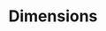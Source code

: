 ---
layout: default
bigquery: https://console.cloud.google.com/bigquery?p=covid-19-dimensions-ai&page=table&d=data&t=publications
contributors: Digital Science, https://www.digital-science.com/
cost: Free for personal, non-commercial use.
description: Dimensions contains more than 100 million publications, ranging from
  articles published in scholarly journals, books and book chapters, to preprints
  and conference proceedings. All publications are contextualized with linked data
  sets, funding, publications, patents, clinical trials, and policy documents. You
  can also view associated categories, funders, institutions, and researcher profiles.
documentation: https://docs.dimensions.ai/bigquery/index.html
last_edit: Mon, 04 Apr 2022 19:04:00 GMT
location: https://www.dimensions.ai/products/free/
maintained_by: Digital Science, https://www.digital-science.com/
schema_fields: '[''publication_date'', ''expiration_year'', ''journal_lists'', ''linkout'',
  ''funder_countries'', ''research_org_country_names'', ''funding_cad'', ''publication_ids'',
  ''created_date'', ''expiration_date'', ''altmetrics'', ''end_year'', ''address'',
  ''current_assignee'', ''year'', ''associated_grant_ids'', ''category_for'', ''id'',
  ''publisher'', ''citation_string'', ''open_access_categories_v2'', ''assignee_countries'',
  ''conference'', ''category_bra'', ''funding_cny'', ''mesh_terms'', ''acronyms'',
  ''aliases'', ''category_hrcs_rac'', ''original_assignee_countries'', ''citations_count'',
  ''pmcid'', ''links'', ''editors'', ''abstract'', ''brief_title'', ''funding_gbp'',
  ''associated_publication_arxiv_id'', ''repository_name'', ''funding_chf'', ''funder_orgs'',
  ''funding_amount'', ''funding_details'', ''phase'', ''description'', ''repository_id'',
  ''assignee_orgs'', ''research_orgs'', ''start_year'', ''supporting_grant_ids'',
  ''category_icrp_cso'', ''types'', ''embargo_date'', ''metrics'', ''interventions'',
  ''associated_publication_doi'', ''granted_date'', ''funding_nzd'', ''type'', ''researcher_ids'',
  ''volume'', ''ipcr'', ''granted_year'', ''research_org_city_names'', ''category_sdg'',
  ''legal_status'', ''isbn'', ''cited_by_ids'', ''start_date'', ''relationships'',
  ''organisation_details'', ''funder_org_countries'', ''established'', ''labels'',
  ''date_print'', ''jurisdiction'', ''resulting_publication_ids'', ''funder_org_state_codes'',
  ''funding_eur'', ''funding_usd'', ''journal'', ''doi'', ''research_org_countries'',
  ''original_abstract'', ''categories'', ''subtitles'', ''funder_org_cities'', ''current_assignee_countries'',
  ''book_series_title'', ''end_date'', ''category_icrp_ct'', ''funder_org'', ''external_ids'',
  ''proceedings_title'', ''open_access_categories'', ''filing_year'', ''funding_currency'',
  ''eisbn'', ''filing_date'', ''family_members_ids'', ''date_online'', ''parent_id'',
  ''gender'', ''issue'', ''conditions'', ''acronym'', ''book_title'', ''resulting_publication_doi'',
  ''family_id'', ''research_org_cities'', ''cpc'', ''arxiv_id'', ''priority_date'',
  ''wikipedia_url'', ''publication_year'', ''registry'', ''current_assignee_orgs'',
  ''name'', ''original_title'', ''pages'', ''inventor_names'', ''investigators'',
  ''original_assignee_orgs'', ''category_rcdc'', ''kind'', ''concepts'', ''authors'',
  ''category_uoa'', ''filing_status'', ''legal_events'', ''date_normal'', ''title'',
  ''research_org_state_codes'', ''date_inserted'', ''category_hra'', ''category_hrcs_hc'',
  ''associated_publication_id'', ''status'', ''family_count'', ''active_years'', ''research_org_state_names'',
  ''priority_year'', ''funding_jpy'', ''patent_ids'', ''source_id'', ''pmid'', ''foa_number'',
  ''date'', ''citations'', ''license'', ''reference_ids'', ''acknowledgements'', ''date_modified'',
  ''funder_org_acronyms'', ''repository_url'', ''grant_number'', ''original_assignee'',
  ''mesh_headings'', ''clinical_trial_ids'', ''funding_aud'', ''associated_publication_pmid'',
  ''date_imported_gbq'', ''application_number'', ''language'', ''email_address'']'
shortname: dimensions
tags:
- scholarly literature
- patents
- funding
- clinical trials
- academic profiles
terms_of_use: 'Use of both the Dimensions COVID-19 dataset and full Dimensions dataset
  are subject to the Dimensions Terms of use: https://www.dimensions.ai/policies-terms-legal '
title: Dimensions
uuid: dcff88bd-fe6b-4fdb-8159-809bf9d7bc1c
---